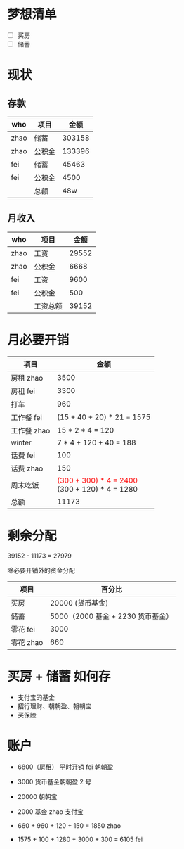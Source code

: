 # 梦想清单

-   [ ] 买房
-   [ ] 储蓄

# 现状

## 存款

| who  | 项目   | 金额   |
| ---- | ------ | ------ |
| zhao | 储蓄   | 303158 |
| zhao | 公积金 | 133396 |
| fei  | 储蓄   | 45463  |
| fei  | 公积金 | 4500   |
|      | 总额   | 48w    |

## 月收入

| who  | 项目     | 金额  |
| ---- | -------- | ----- |
| zhao | 工资     | 29552 |
| zhao | 公积金   | 6668  |
| fei  | 工资     | 9600  |
| fei  | 公积金   | 500   |
|      | 工资总额 | 39152 |

# 月必要开销

| 项目        | 金额                                                                                        |
| ----------- | ------------------------------------------------------------------------------------------- |
| 房租 zhao   | 3500                                                                                        |
| 房租 fei    | 3300                                                                                        |
| 打车        | 960                                                                                         |
| 工作餐 fei  | (15 + 40 + 20) \* 21 = 1575                                                                 |
| 工作餐 zhao | 15 \* 2 \* 4 = 120                                                                          |
| winter      | 7 \* 4 + 120 + 40 = 188                                                                     |
| 话费 fei    | 100                                                                                         |
| 话费 zhao   | 150                                                                                         |
| 周末吃饭    | <div><span style="color: red">(300 + 300) \* 4 = 2400 </span></div> (300 + 120) \* 4 = 1280 |
| 总额        | 11173                                                                                       |

# 剩余分配

39152 - 11173 = 27979

除必要开销外的资金分配

| 项目      | 百分比                            |
| --------- | --------------------------------- |
| 买房      | 20000 (货币基金)                  |
| 储蓄      | 5000（2000 基金 + 2230 货币基金） |
| 零花 fei  | 3000                              |
| 零花 zhao | 660                               |

# 买房 + 储蓄 如何存

-   支付宝的基金
-   招行理财、朝朝盈、朝朝宝
-   买保险

# 账户

-   6800（房租） 平时开销 fei 朝朝盈
-   3000 货币基金朝朝盈 2 号
-   20000 朝朝宝

-   2000 基金 zhao 支付宝
-   660 + 960 + 120 + 150 = 1850 zhao

-   1575 + 100 + 1280 + 3000 + 300 = 6105 fei

